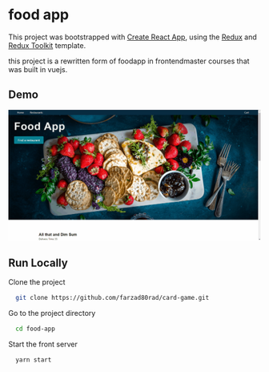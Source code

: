
# food app
This project was bootstrapped with [Create React App](https://github.com/facebook/create-react-app), using the [Redux](https://redux.js.org/) and [Redux Toolkit](https://redux-toolkit.js.org/) template.

this project is a rewritten form of foodapp in frontendmaster courses that was built in vuejs. 
## Demo

![demo gif](https://github.com/farzad80rad/food-app/blob/main/readmeGif/foodappGif.gif?raw=true)

  
## Run Locally

Clone the project

```bash
  git clone https://github.com/farzad80rad/card-game.git
```

Go to the project directory

```bash
  cd food-app
```

Start the front server

```bash
  yarn start
```

  